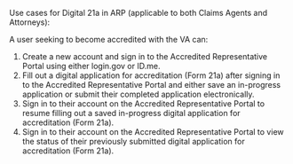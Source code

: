 Use cases for Digital 21a in ARP (applicable to both Claims Agents and Attorneys):

A user seeking to become accredited with the VA can:
1. Create a new account and sign in to the Accredited Representative Portal using either login.gov or ID.me.
2. Fill out a digital application for accreditation (Form 21a) after signing in to the Accredited Representative Portal and either save an in-progress application or submit their completed application electronically.
3. Sign in to their account on the Accredited Representative Portal to resume filling out a saved in-progress digital application for accreditation (Form 21a).
4. Sign in to their account on the Accredited Representative Portal to view the status of their previously submitted digital application for accreditation (Form 21a).

